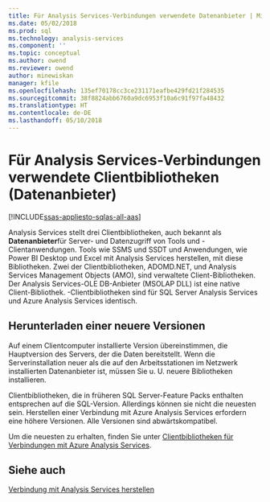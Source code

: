 ```yaml
---
title: Für Analysis Services-Verbindungen verwendete Datenanbieter | Microsoft Docs
ms.date: 05/02/2018
ms.prod: sql
ms.technology: analysis-services
ms.component: ''
ms.topic: conceptual
ms.author: owend
ms.reviewer: owend
author: minewiskan
manager: kfile
ms.openlocfilehash: 135ef70178cc3ce231171eafbe429fd21f284535
ms.sourcegitcommit: 38f8824abb6760a9dc6953f10a6c91f97fa48432
ms.translationtype: HT
ms.contentlocale: de-DE
ms.lasthandoff: 05/10/2018
---
```

# <a name="client-libraries-data-providers-used-for-analysis-services-connections"></a>Für Analysis Services-Verbindungen verwendete Clientbibliotheken (Datenanbieter)
[!INCLUDE[ssas-appliesto-sqlas-all-aas](../../includes/ssas-appliesto-sqlas-all-aas.md)]

Analysis Services stellt drei Clientbibliotheken, auch bekannt als **Datenanbieter**für Server- und Datenzugriff von Tools und -Clientanwendungen. Tools wie SSMS und SSDT und Anwendungen, wie Power BI Desktop und Excel mit Analysis Services herstellen, mit diese Bibliotheken. Zwei der Clientbibliotheken, ADOMD.NET, und Analysis Services Management Objects (AMO), sind verwaltete Client-Bibliotheken. Der Analysis Services-OLE DB-Anbieter (MSOLAP DLL) ist eine native Client-Bibliothek. -Clientbibliotheken sind für SQL Server Analysis Services und Azure Analysis Services identisch.
  
##  <a name="bkmk_downloadsite"></a> Herunterladen einer neuere Versionen  
 Auf einem Clientcomputer installierte Version übereinstimmen, die Hauptversion des Servers, der die Daten bereitstellt. Wenn die Serverinstallation neuer als die auf den Arbeitsstationen im Netzwerk installierten Datenanbieter ist, müssen Sie u. U. neuere Bibliotheken installieren.  

Clientbibliotheken, die in früheren SQL Server-Feature Packs enthalten entsprechen auf die SQL-Version. Allerdings können sie nicht die neuesten sein. Herstellen einer Verbindung mit Azure Analysis Services erfordern eine höhere Versionen. Alle Versionen sind abwärtskompatibel.

Um die neuesten zu erhalten, finden Sie unter [Clientbibliotheken für Verbindungen mit Azure Analysis Services](https://docs.microsoft.com/azure/analysis-services/analysis-services-data-providers). 
  
## <a name="see-also"></a>Siehe auch  
 [Verbindung mit Analysis Services herstellen](../../analysis-services/instances/connect-to-analysis-services.md)  
  
  
